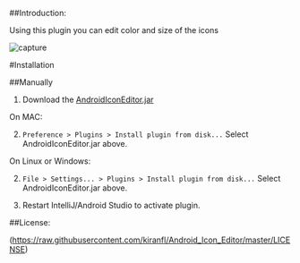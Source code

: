 ##Introduction:


Using this plugin you can edit color and size of the icons


![capture](https://raw.githubusercontent.com/kiranfl/Android_Icon_Editor/master/docs/demo.gif)

#Installation

##Manually
1. Download the [AndroidIconEditor.jar](https://raw.githubusercontent.com/kiranfl/Android_Icon_Editor/master/AndroidIconEditor.jar)

On MAC:

2. `Preference > Plugins > Install plugin from disk...` Select AndroidIconEditor.jar above.

On Linux or Windows:

2. `File > Settings... > Plugins > Install plugin from disk...` Select AndroidIconEditor.jar above.

3. Restart IntelliJ/Android Studio to activate plugin.

##License:

(https://raw.githubusercontent.com/kiranfl/Android_Icon_Editor/master/LICENSE)

